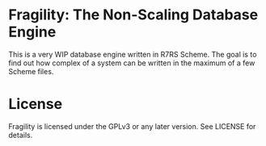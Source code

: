 Fragility: The Non-Scaling Database Engine
==========================================
This is a very WIP database engine written in R7RS Scheme. The goal is
to find out how complex of a system can be written in the maximum of
a few Scheme files.

License
=======
Fragility is licensed under the GPLv3 or any later version. See LICENSE for details.
